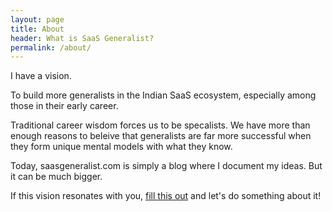```yaml
---
layout: page
title: About
header: What is SaaS Generalist?
permalink: /about/
---
```


I have a vision.

To build more generalists in the Indian SaaS ecosystem, especially among those in their early career.

Traditional career wisdom forces us to be specalists. We have more than enough reasons to beleive that generalists are far more successful when they form unique mental models with what they know.

Today, saasgeneralist.com is simply a blog where I document my ideas. But it can be much bigger.

If this vision resonates with you, [fill this out](https://yenceesanjeev.typeform.com/to/Oci2ti0o) and let's do something about it!

